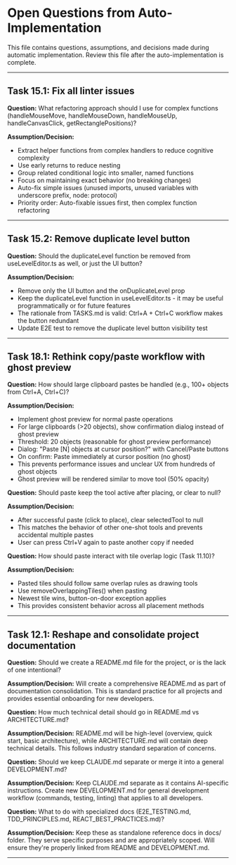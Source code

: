 # Open Questions from Auto-Implementation

This file contains questions, assumptions, and decisions made during automatic implementation.
Review this file after the auto-implementation is complete.

---

## Task 15.1: Fix all linter issues

**Question:** What refactoring approach should I use for complex functions (handleMouseMove, handleMouseDown, handleMouseUp, handleCanvasClick, getRectanglePositions)?

**Assumption/Decision:**
- Extract helper functions from complex handlers to reduce cognitive complexity
- Use early returns to reduce nesting
- Group related conditional logic into smaller, named functions
- Focus on maintaining exact behavior (no breaking changes)
- Auto-fix simple issues (unused imports, unused variables with underscore prefix, node: protocol)
- Priority order: Auto-fixable issues first, then complex function refactoring

---

## Task 15.2: Remove duplicate level button

**Question:** Should the duplicateLevel function be removed from useLevelEditor.ts as well, or just the UI button?

**Assumption/Decision:**
- Remove only the UI button and the onDuplicateLevel prop
- Keep the duplicateLevel function in useLevelEditor.ts - it may be useful programmatically or for future features
- The rationale from TASKS.md is valid: Ctrl+A + Ctrl+C workflow makes the button redundant
- Update E2E test to remove the duplicate level button visibility test

---

## Task 18.1: Rethink copy/paste workflow with ghost preview

**Question:** How should large clipboard pastes be handled (e.g., 100+ objects from Ctrl+A, Ctrl+C)?

**Assumption/Decision:**
- Implement ghost preview for normal paste operations
- For large clipboards (>20 objects), show confirmation dialog instead of ghost preview
- Threshold: 20 objects (reasonable for ghost preview performance)
- Dialog: "Paste [N] objects at cursor position?" with Cancel/Paste buttons
- On confirm: Paste immediately at cursor position (no ghost)
- This prevents performance issues and unclear UX from hundreds of ghost objects
- Ghost preview will be rendered similar to move tool (50% opacity)

**Question:** Should paste keep the tool active after placing, or clear to null?

**Assumption/Decision:**
- After successful paste (click to place), clear selectedTool to null
- This matches the behavior of other one-shot tools and prevents accidental multiple pastes
- User can press Ctrl+V again to paste another copy if needed

**Question:** How should paste interact with tile overlap logic (Task 11.10)?

**Assumption/Decision:**
- Pasted tiles should follow same overlap rules as drawing tools
- Use removeOverlappingTiles() when pasting
- Newest tile wins, button-on-door exception applies
- This provides consistent behavior across all placement methods

---

## Task 12.1: Reshape and consolidate project documentation

**Question:** Should we create a README.md file for the project, or is the lack of one intentional?

**Assumption/Decision:** Will create a comprehensive README.md as part of documentation consolidation. This is standard practice for all projects and provides essential onboarding for new developers.

**Question:** How much technical detail should go in README.md vs ARCHITECTURE.md?

**Assumption/Decision:** README.md will be high-level (overview, quick start, basic architecture), while ARCHITECTURE.md will contain deep technical details. This follows industry standard separation of concerns.

**Question:** Should we keep CLAUDE.md separate or merge it into a general DEVELOPMENT.md?

**Assumption/Decision:** Keep CLAUDE.md separate as it contains AI-specific instructions. Create new DEVELOPMENT.md for general development workflow (commands, testing, linting) that applies to all developers.

**Question:** What to do with specialized docs (E2E_TESTING.md, TDD_PRINCIPLES.md, REACT_BEST_PRACTICES.md)?

**Assumption/Decision:** Keep these as standalone reference docs in docs/ folder. They serve specific purposes and are appropriately scoped. Will ensure they're properly linked from README and DEVELOPMENT.md.

---

